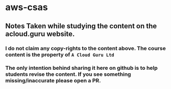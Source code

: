 # aws-csas
## Notes Taken while studying the content on the acloud.guru website.

### I do not claim any copy-rights to the content above. The course content is the property of `A Cloud Guru Ltd`

### The only intention behind sharing it here on github is to help students revise the content. If you see something missing/inaccurate please open a PR.
